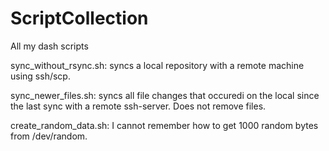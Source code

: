 # ScriptCollection
All my dash scripts

sync\_without\_rsync.sh: syncs a local repository with a remote machine using ssh/scp.

sync\_newer\_files.sh: syncs all file changes that occuredi on the local since the last sync with a remote ssh-server. Does not remove files.

create\_random\_data.sh: I cannot remember how to get 1000 random bytes from /dev/random.
